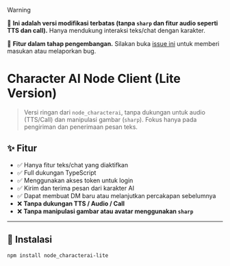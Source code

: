 > [!WARNING]
> 🔨 **Ini adalah versi modifikasi terbatas (tanpa `sharp` dan fitur audio seperti TTS dan call).** Hanya mendukung interaksi teks/chat dengan karakter.
>
> 🧪 **Fitur dalam tahap pengembangan.** Silakan buka [issue ini](https://github.com/realcoloride/node_characterai/issues/180) untuk memberi masukan atau melaporkan bug.

# Character AI Node Client (Lite Version)

> Versi ringan dari `node_characterai`, tanpa dukungan untuk audio (TTS/Call) dan manipulasi gambar (`sharp`). Fokus hanya pada pengiriman dan penerimaan pesan teks.

## ✨ Fitur

- ✅ Hanya fitur teks/chat yang diaktifkan
- ✅ Full dukungan TypeScript
- ✅ Menggunakan akses token untuk login
- ✅ Kirim dan terima pesan dari karakter AI
- ✅ Dapat membuat DM baru atau melanjutkan percakapan sebelumnya
- ❌ **Tanpa dukungan TTS / Audio / Call**
- ❌ **Tanpa manipulasi gambar atau avatar menggunakan `sharp`**

---

## 🚀 Instalasi

```bash
npm install node_characterai-lite
